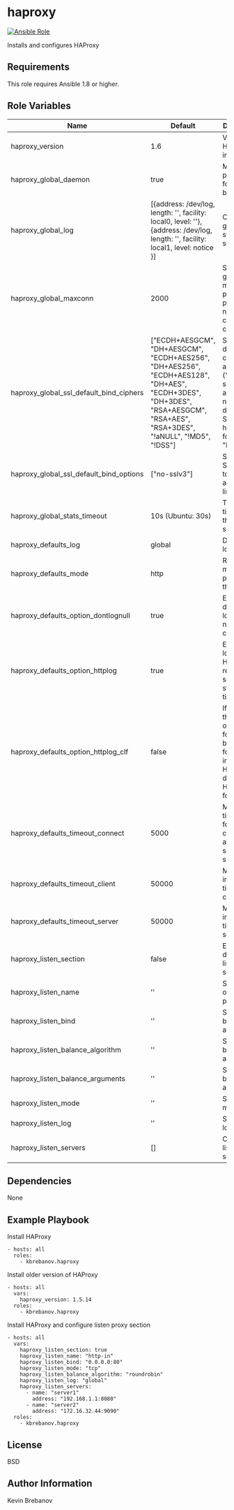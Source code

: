 haproxy
=======

[![Ansible Role](https://img.shields.io/ansible/role/5700.svg)](https://galaxy.ansible.com/list#/roles/5700)

Installs and configures HAProxy

Requirements
------------

This role requires Ansible 1.8 or higher.

Role Variables
--------------

| Name                                    | Default                                                                                                                                                                  | Description                                                                                                               |
|-----------------------------------------|--------------------------------------------------------------------------------------------------------------------------------------------------------------------------|---------------------------------------------------------------------------------------------------------------------------|
| haproxy_version                         | 1.6                                                                                                                                                                      | Version of HAProxy to install                                                                                             |
| haproxy_global_daemon                   | true                                                                                                                                                                     | Makes the process fork in the background                                                                                  |
| haproxy_global_log                      | [{address: /dev/log, length: '', facility: local0, level: ''}, {address: /dev/log, length: '', facility: local1, level: notice }]                                        | Configures global syslog servers                                                                                          |
| haproxy_global_maxconn                  | 2000                                                                                                                                                                     | Sets the global maximum per-process number of concurrent connections                                                      |
| haproxy_global_ssl_default_bind_ciphers | ["ECDH+AESGCM", "DH+AESGCM", "ECDH+AES256", "DH+AES256", "ECDH+AES128", "DH+AES", "ECDH+3DES", "DH+3DES", "RSA+AESGCM", "RSA+AES", "RSA+3DES", "!aNULL", "!MD5", "!DSS"] | Sets the default cipher algorithms ("cipher suite") that are negotiated during the SSL/TLS handshake for all "bind" lines |
| haproxy_global_ssl_default_bind_options | ["no-sslv3"]                                                                                                                                                             | Sets default SSL options to force on all "bind" lines                                                                     |
| haproxy_global_stats_timeout            | 10s (Ubuntu: 30s)                                                                                                                                                        | The default timeout on the stats socket                                                                                   |
| haproxy_defaults_log                    | global                                                                                                                                                                   | Default logging                                                                                                           |
| haproxy_defaults_mode                   | http                                                                                                                                                                     | Running mode or protocol of the instance                                                                                  |
| haproxy_defaults_option_dontlognull     | true                                                                                                                                                                     | Enable or disable logging of null connections                                                                             |
| haproxy_defaults_option_httplog         | true                                                                                                                                                                     | Enable logging of HTTP request, session state and timers                                                                  |
| haproxy_defaults_option_httplog_clf     | false                                                                                                                                                                    | If enabled, then the output format will be the CLF format instead of HAProxy's default HTTP format                        |
| haproxy_defaults_timeout_connect        | 5000                                                                                                                                                                     | Maximum time to wait for a connection attempt to a server to succeed                                                      |
| haproxy_defaults_timeout_client         | 50000                                                                                                                                                                    | Maximum inactivity time on the client side                                                                                |
| haproxy_defaults_timeout_server         | 50000                                                                                                                                                                    | Maximum inactivity time on the server side                                                                                |
| haproxy_listen_section                  | false                                                                                                                                                                    | Enable or disable listen proxy section                                                                                    |
| haproxy_listen_name                     | ''                                                                                                                                                                       | Sets name of listen proxy                                                                                                 |
| haproxy_listen_bind                     | ''                                                                                                                                                                       | Sets listen bind address                                                                                                  |
| haproxy_listen_balance_algorithm        | ''                                                                                                                                                                       | Sets listen balance algorithm                                                                                             |
| haproxy_listen_balance_arguments        | ''                                                                                                                                                                       | Sets listen balance arguments                                                                                             |
| haproxy_listen_mode                     | ''                                                                                                                                                                       | Sets listen mode                                                                                                          |
| haproxy_listen_log                      | ''                                                                                                                                                                       | Sets listen log                                                                                                           |
| haproxy_listen_servers                  | []                                                                                                                                                                       | Configures listen servers                                                                                                 |

Dependencies
------------

None

Example Playbook
----------------

Install HAProxy
```
- hosts: all
  roles:
    - kbrebanov.haproxy
```

Install older version of HAProxy
```
- hosts: all
  vars:
    haproxy_version: 1.5.14
  roles:
    - kbrebanov.haproxy
```

Install HAProxy and configure listen proxy section
```
- hosts: all
  vars:
    haproxy_listen_section: true
    haproxy_listen_name: "http-in"
    haproxy_listen_bind: "0.0.0.0:80"
    haproxy_listen_mode: "tcp"
    haproxy_listen_balance_algorithm: "roundrobin"
    haproxy_listen_log: "global"
    haproxy_listen_servers:
      - name: "server1"
        address: "192.168.1.1:8080"
      - name: "server2"
        address: "172.16.32.44:9090"
  roles:
    - kbrebanov.haproxy
```

License
-------

BSD

Author Information
------------------

Kevin Brebanov

